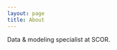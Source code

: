```yaml
---
layout: page
title: About
---
```


<p class="message">
  Data & modeling specialist at SCOR.</br>
</p>


